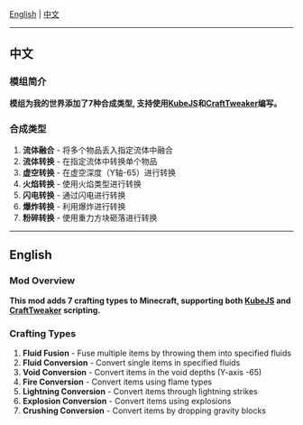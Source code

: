 [English](#english) | [中文](#中文)

---

## 中文

### 模组简介

**模组为我的世界添加了7种合成类型, 支持使用[KubeJS](https://kubejs.com/wiki/tutorials)和[CraftTweaker](https://docs.blamejared.com/1.20.1)编写。**

### 合成类型

1. **流体融合** - 将多个物品丢入指定流体中融合
2. **流体转换** - 在指定流体中转换单个物品
3. **虚空转换** - 在虚空深度（Y轴-65）进行转换
4. **火焰转换** - 使用火焰类型进行转换
5. **闪电转换** - 通过闪电进行转换
6. **爆炸转换** - 利用爆炸进行转换
7. **粉碎转换** - 使用重力方块砸落进行转换

---

## English

### Mod Overview

**This mod adds 7 crafting types to Minecraft, supporting both [KubeJS](#kubejs-recipe-examples) and [CraftTweaker](#crafttweaker-recipe-examples) scripting.**

### Crafting Types

1. **Fluid Fusion** - Fuse multiple items by throwing them into specified fluids
2. **Fluid Conversion** - Convert single items in specified fluids
3. **Void Conversion** - Convert items in the void depths (Y-axis -65)
4. **Fire Conversion** - Convert items using flame types
5. **Lightning Conversion** - Convert items through lightning strikes
6. **Explosion Conversion** - Convert items using explosions
7. **Crushing Conversion** - Convert items by dropping gravity blocks
